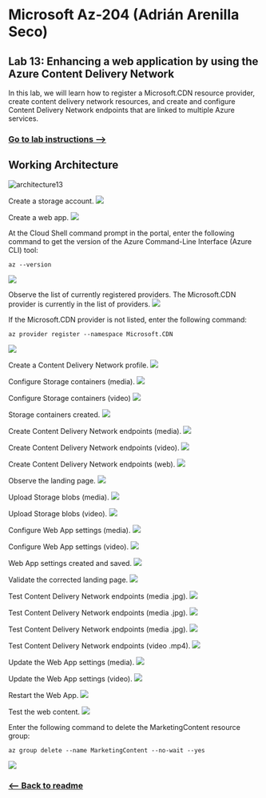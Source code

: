 # Microsoft Az-204 (Adrián Arenilla Seco)

## Lab 13: Enhancing a web application by using the Azure Content Delivery Network
In this lab, we will learn how to register a Microsoft.CDN resource provider, create content delivery network resources, and create and configure Content Delivery Network endpoints that are linked to multiple Azure services.

### [Go to lab instructions -->](Files/AZ-204_13_lab.md)

## Working Architecture
![architecture13](architecture_13.png)

Create a storage account.
![](Evidences/Image1.png)


Create a web app.
![](Evidences/Image2.png)


At the Cloud Shell command prompt in the portal, enter the following command to get the version of the Azure Command-Line Interface (Azure CLI) tool:
```
az --version
```
![](Evidences/Image3.png)


Observe the list of currently registered providers. The Microsoft.CDN provider is currently in the list of providers.
![](Evidences/Image4.png)


If the Microsoft.CDN provider is not listed, enter the following command:
```
az provider register --namespace Microsoft.CDN
```
![](Evidences/Image5.png)


Create a Content Delivery Network profile.
![](Evidences/Image6.png)


Configure Storage containers (media).
![](Evidences/Image7.png)


Configure Storage containers (video)
![](Evidences/Image8.png)


Storage containers created.
![](Evidences/Image9.png)


Create Content Delivery Network endpoints (media).
![](Evidences/Image10.png)


Create Content Delivery Network endpoints (video).
![](Evidences/Image11.png)


Create Content Delivery Network endpoints (web).
![](Evidences/Image12.png)


Observe the landing page.
![](Evidences/Image13.png)


Upload Storage blobs (media).
![](Evidences/Image14.png)


Upload Storage blobs (video).
![](Evidences/Image15.png)


Configure Web App settings (media).
![](Evidences/Image16.png)


Configure Web App settings (video).
![](Evidences/Image17.png)


Web App settings created and saved.
![](Evidences/Image18.png)


Validate the corrected landing page.
![](Evidences/Image19.png)


Test Content Delivery Network endpoints (media .jpg).
![](Evidences/Image20.png)


Test Content Delivery Network endpoints (media .jpg).
![](Evidences/Image21.png)


Test Content Delivery Network endpoints (media .jpg).
![](Evidences/Image22.png)


Test Content Delivery Network endpoints (video .mp4).
![](Evidences/Image23.png)


Update the Web App settings (media).
![](Evidences/Image24.png)


Update the Web App settings (video).
![](Evidences/Image25.png)


Restart the Web App.
![](Evidences/Image26.png)


Test the web content.
![](Evidences/Image27.png)


Enter the following command to delete the MarketingContent resource group:
```
az group delete --name MarketingContent --no-wait --yes
```
![](Evidences/Image28.png)


### [<-- Back to readme](../../readme.md)


